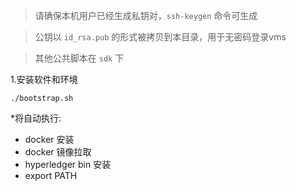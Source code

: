 > 请确保本机用户已经生成私钥对，`ssh-keygen` 命令可生成

> 公钥以 `id_rsa.pub` 的形式被拷贝到本目录，用于无密码登录vms

> 其他公共脚本在 `sdk` 下

1.安装软件和环境
```shell
./bootstrap.sh
```
*将自动执行:   
- docker 安装
- docker 镜像拉取
- hyperledger bin 安装
- export PATH